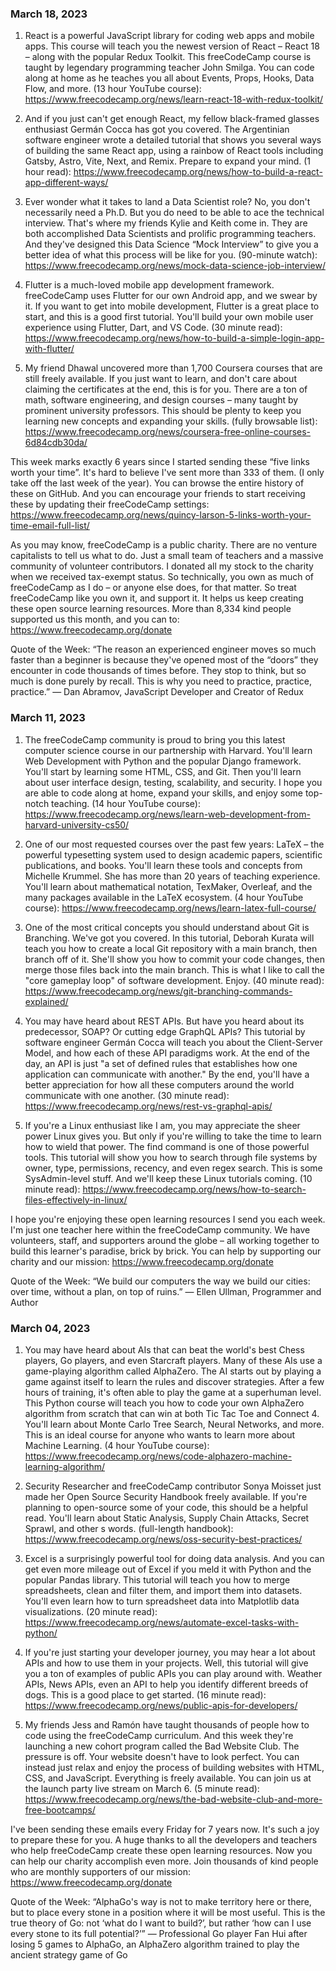 ### March 18, 2023

1. React is a powerful JavaScript library for coding web apps and mobile apps. This course will teach you the newest version of React – React 18 – along with the popular Redux Toolkit. This freeCodeCamp course is taught by legendary programming teacher John Smilga. You can code along at home as he teaches you all about Events, Props, Hooks, Data Flow, and more. (13 hour YouTube course): https://www.freecodecamp.org/news/learn-react-18-with-redux-toolkit/

2. And if you just can't get enough React, my fellow black-framed glasses enthusiast Germán Cocca has got you covered. The Argentinian software engineer wrote a detailed tutorial that shows you several ways of building the same React app, using a rainbow of React tools including Gatsby, Astro, Vite, Next, and Remix. Prepare to expand your mind. (1 hour read): https://www.freecodecamp.org/news/how-to-build-a-react-app-different-ways/

3. Ever wonder what it takes to land a Data Scientist role? No, you don't necessarily need a Ph.D. But you do need to be able to ace the technical interview. That's where my friends Kylie and Keith come in. They are both accomplished Data Scientists and prolific programming teachers. And they've designed this Data Science “Mock Interview” to give you a better idea of what this process will be like for you. (90-minute watch): https://www.freecodecamp.org/news/mock-data-science-job-interview/

4. Flutter is a much-loved mobile app development framework. freeCodeCamp uses Flutter for our own Android app, and we swear by it. If you want to get into mobile development, Flutter is a great place to start, and this is a good first tutorial. You'll build your own mobile user experience using Flutter, Dart, and VS Code. (30 minute read): https://www.freecodecamp.org/news/how-to-build-a-simple-login-app-with-flutter/

5. My friend Dhawal uncovered more than 1,700 Coursera courses that are still freely available. If you just want to learn, and don't care about claiming the certificates at the end, this is for you. There are a ton of math, software engineering, and design courses – many taught by prominent university professors. This should be plenty to keep you learning new concepts and expanding your skills. (fully browsable list): https://www.freecodecamp.org/news/coursera-free-online-courses-6d84cdb30da/

This week marks exactly 6 years since I started sending these “five links worth your time”. It's hard to believe I've sent more than 333 of them. (I only take off the last week of the year). You can browse the entire history of these on GitHub. And you can encourage your friends to start receiving these by updating their freeCodeCamp settings: https://www.freecodecamp.org/news/quincy-larson-5-links-worth-your-time-email-full-list/

As you may know, freeCodeCamp is a public charity. There are no venture capitalists to tell us what to do. Just a small team of teachers and a massive community of volunteer contributors. I donated all my stock to the charity when we received tax-exempt status. So technically, you own as much of freeCodeCamp as I do – or anyone else does, for that matter. So treat freeCodeCamp like you own it, and support it. It helps us keep creating these open source learning resources. More than 8,334 kind people supported us this month, and you can to: https://www.freecodecamp.org/donate

Quote of the Week: “The reason an experienced engineer moves so much faster than a beginner is because they've opened most of the “doors” they encounter in code thousands of times before. They stop to think, but so much is done purely by recall. This is why you need to practice, practice, practice.” — Dan Abramov, JavaScript Developer and Creator of Redux

### March 11, 2023

1. The freeCodeCamp community is proud to bring you this latest computer science course in our partnership with Harvard. You'll learn Web Development with Python and the popular Django framework. You'll start by learning some HTML, CSS, and Git. Then you'll learn about user interface design, testing, scalability, and security. I hope you are able to code along at home, expand your skills, and enjoy some top-notch teaching. (14 hour YouTube course): https://www.freecodecamp.org/news/learn-web-development-from-harvard-university-cs50/

2. One of our most requested courses over the past few years: LaTeX – the powerful typesetting system used to design academic papers, scientific publications, and books. You'll learn these tools and concepts from Michelle Krummel. She has more than 20 years of teaching experience. You'll learn about mathematical notation, TexMaker, Overleaf, and the many packages available in the LaTeX ecosystem. (4 hour YouTube course): https://www.freecodecamp.org/news/learn-latex-full-course/

3. One of the most critical concepts you should understand about Git is Branching. We've got you covered. In this tutorial, Deborah Kurata will teach you how to create a local Git repository with a main branch, then branch off of it. She'll show you how to commit your code changes, then merge those files back into the main branch. This is what I like to call the "core gameplay loop" of software development. Enjoy. (40 minute read): https://www.freecodecamp.org/news/git-branching-commands-explained/

4. You may have heard about REST APIs. But have you heard about its predecessor, SOAP? Or cutting edge GraphQL APIs? This tutorial by software engineer Germán Cocca will teach you about the Client-Server Model, and how each of these API paradigms work. At the end of the day, an API is just "a set of defined rules that establishes how one application can communicate with another." By the end, you'll have a better appreciation for how all these computers around the world communicate with one another. (30 minute read): https://www.freecodecamp.org/news/rest-vs-graphql-apis/

5. If you're a Linux enthusiast like I am, you may appreciate the sheer power Linux gives you. But only if you're willing to take the time to learn how to wield that power. The find command is one of those powerful tools. This tutorial will show you how to search through file systems by owner, type, permissions, recency, and even regex search. This is some SysAdmin-level stuff. And we'll keep these Linux tutorials coming. (10 minute read): https://www.freecodecamp.org/news/how-to-search-files-effectively-in-linux/

I hope you're enjoying these open learning resources I send you each week. I'm just one teacher here within the freeCodeCamp community. We have volunteers, staff, and supporters around the globe – all working together to build this learner's paradise, brick by brick. You can help by supporting our charity and our mission: https://www.freecodecamp.org/donate

Quote of the Week: “We build our computers the way we build our cities: over time, without a plan, on top of ruins.” — Ellen Ullman, Programmer and Author

### March 04, 2023

1. You may have heard about AIs that can beat the world's best Chess players, Go players, and even Starcraft players. Many of these AIs use a game-playing algorithm called AlphaZero. The AI starts out by playing a game against itself to learn the rules and discover strategies. After a few hours of training, it's often able to play the game at a superhuman level. This Python course will teach you how to code your own AlphaZero algorithm from scratch that can win at both Tic Tac Toe and Connect 4. You'll learn about Monte Carlo Tree Search, Neural Networks, and more. This is an ideal course for anyone who wants to learn more about Machine Learning. (4 hour YouTube course): https://www.freecodecamp.org/news/code-alphazero-machine-learning-algorithm/

2. Security Researcher and freeCodeCamp contributor Sonya Moisset just made her Open Source Security Handbook freely available. If you're planning to open-source some of your code, this should be a helpful read. You'll learn about Static Analysis, Supply Chain Attacks, Secret Sprawl, and other s words. (full-length handbook): https://www.freecodecamp.org/news/oss-security-best-practices/

3. Excel is a surprisingly powerful tool for doing data analysis. And you can get even more mileage out of Excel if you meld it with Python and the popular Pandas library. This tutorial will teach you how to merge spreadsheets, clean and filter them, and import them into datasets. You'll even learn how to turn spreadsheet data into Matplotlib data visualizations. (20 minute read): https://www.freecodecamp.org/news/automate-excel-tasks-with-python/

4. If you're just starting your developer journey, you may hear a lot about APIs and how to use them in your projects. Well, this tutorial will give you a ton of examples of public APIs you can play around with. Weather APIs, News APIs, even an API to help you identify different breeds of dogs. This is a good place to get started. (16 minute read): https://www.freecodecamp.org/news/public-apis-for-developers/

5. My friends Jess and Ramón have taught thousands of people how to code using the freeCodeCamp curriculum. And this week they're launching a new cohort program called the Bad Website Club. The pressure is off. Your website doesn't have to look perfect. You can instead just relax and enjoy the process of building websites with HTML, CSS, and JavaScript. Everything is freely available. You can join us at the launch party live stream on March 6. (5 minute read): https://www.freecodecamp.org/news/the-bad-website-club-and-more-free-bootcamps/

I've been sending these emails every Friday for 7 years now. It's such a joy to prepare these for you. A huge thanks to all the developers and teachers who help freeCodeCamp create these open learning resources. Now you can help our charity accomplish even more. Join thousands of kind people who are monthly supporters of our mission: https://www.freecodecamp.org/donate

Quote of the Week: “AlphaGo's way is not to make territory here or there, but to place every stone in a position where it will be most useful. This is the true theory of Go: not ‘what do I want to build?’, but rather ‘how can I use every stone to its full potential?’” — Professional Go player Fan Hui after losing 5 games to AlphaGo, an AlphaZero algorithm trained to play the ancient strategy game of Go
